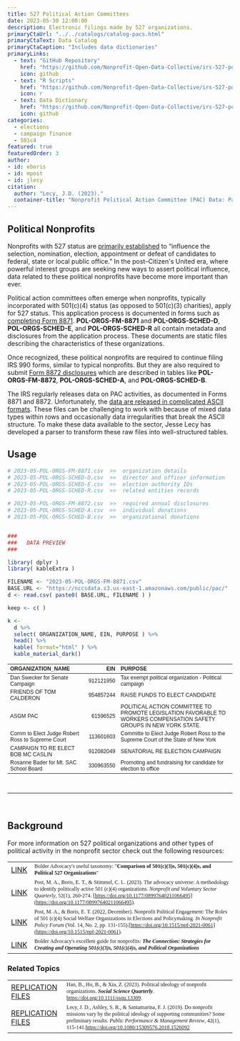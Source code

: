 ```yaml
---
title: 527 Political Action Committees
date: 2023-05-30 12:00:00
description: Electronic filings made by 527 organizations. 
primaryCtaUrl: "../../catalogs/catalog-pacs.html"
primaryCtaText: Data Catalog
primaryCtaCaption: "Includes data dictionaries"
primaryLinks:
  - text: "GitHub Repository"
    href: "https://github.com/Nonprofit-Open-Data-Collective/irs-527-political-action-committee-disclosures/blob/main/README.md"
    icon: github
  - text: "R Scripts"
    href: "https://github.com/Nonprofit-Open-Data-Collective/irs-527-political-action-committee-disclosures/blob/main/parse-pol-org-disclosures.R"
    icon: r
  - text: Data Dictionary
    href: "https://github.com/Nonprofit-Open-Data-Collective/irs-527-political-action-committee-disclosures/blob/main/data-dictionary.md"
    icon: github
categories:
  - elections
  - campaign finance
  - 501c4
featured: true
featuredOrder: 3
author:
- id: eboris 
- id: mpost
- id: jlecy  
citation: 
  author: "Lecy, J.D. (2023)."
  container-title: "Nonprofit Political Action Committee (PAC) Data: Parsing IRS 8871 and 8872 ASCII Files."
---
```


 

 

## Political Nonprofits

Nonprofits with 527 status are [primarily established](https://www.irs.gov/charities-non-profits/political-organizations) to “influence the selection, nomination, election, appointment or defeat of candidates to federal, state or local public office.”  In the post–Citizen's United era, where powerful interest groups are seeking new ways to assert political influence, data related to these political nonprofits have become more important than ever.

Political action committees often emerge when nonprofits, typically incorporated with 501(c)(4) status (as opposed to 501(c)(3) charities), apply for 527 status. This application process is documented in forms such as [completing Form 8871](https://www.irs.gov/charities-non-profits/political-organizations/political-organization-filing-and-disclosure). **POL-ORGS-FM-8871** and **POL-ORGS-SCHED-D**, **POL-ORGS-SCHED-E**, and **POL-ORGS-SCHED-R** all contain metadata and disclosures from the application process. These documents are static files describing the characteristics of these organizations.

Once recognized, these political nonprofits are required to continue filing IRS 990 forms, similar to typical nonprofits. But they are also required to submit [Form 8872 disclosures](https://www.irs.gov/charities-non-profits/political-organizations/political-organization-filing-and-disclosure) which are described in tables like **POL-ORGS-FM-8872**, **POL-ORGS-SCHED-A**, and **POL-ORGS-SCHED-B**. 

The IRS regularly releases data on PAC activities,  as documented in Forms 8871 and 8872. Unfortunately, the [data are released in complicated ASCII formats](https://forms.irs.gov/app/pod/dataDownload/dataDownload). These files can be challenging to work with because of mixed data types within rows and occasionally data irregularities that break the ASCII structure. To make these data available to the sector, Jesse Lecy has developed a parser to transform these raw files into well-structured tables. 

## Usage

```r
# 2023-05-POL-ORGS-FM-8871.csv  >>  organization details
# 2023-05-POL-ORGS-SCHED-D.csv  >>  director and officer information
# 2023-05-POL-ORGS-SCHED-E.csv  >>  election authority IDs 
# 2023-05-POL-ORGS-SCHED-R.csv  >>  related entities records

# 2023-05-POL-ORGS-FM-8872.csv  >>  required annual disclosures 
# 2023-05-POL-ORGS-SCHED-A.csv  >>  individual donations
# 2023-05-POL-ORGS-SCHED-B.csv  >>  organizational donations 


###
###   DATA PREVIEW
###

library( dplyr )
library( kableExtra )

FILENAME <- "2023-05-POL-ORGS-FM-8871.csv"
BASE.URL <- "https://nccsdata.s3.us-east-1.amazonaws.com/public/pac/"
d <- read.csv( paste0( BASE.URL, FILENAME ) )

keep <- c( )

k <- 
  d %>%
  select( ORGANIZATION_NAME, EIN, PURPOSE ) %>% 
  head() %>%  
  kable( format="html" ) %>%
  kable_material_dark()
```


<table class=" lightable-material-dark" style='font-family: "Source Sans Pro", helvetica, sans-serif; margin-left: auto; margin-right: auto; font-size: 12px'>
 <thead>
  <tr>
   <th style="text-align:left;"> ORGANIZATION_NAME </th>
   <th style="text-align:right;"> EIN </th>
   <th style="text-align:left;"> PURPOSE </th>
  </tr>
 </thead>
<tbody>
  <tr>
   <td style="text-align:left;"> Dan Swecker for Senate Campaign </td>
   <td style="text-align:right;"> 912121950 </td>
   <td style="text-align:left;"> Tax exempt political organization - Political campaign </td>
  </tr>
  <tr>
   <td style="text-align:left;"> FRIENDS OF TOM CALDERON </td>
   <td style="text-align:right;"> 954857244 </td>
   <td style="text-align:left;"> RAISE FUNDS TO ELECT CANDIDATE </td>
  </tr>
  <tr>
   <td style="text-align:left;"> ASGM PAC </td>
   <td style="text-align:right;"> 61596525 </td>
   <td style="text-align:left;"> POLITICAL ACTION COMMITTEE TO PROMOTE LEGISLATION FAVORABLE TO WORKERS COMPENSATION SAFETY GROUPS IN NEW YORK STATE. </td>
  </tr>
  <tr>
   <td style="text-align:left;"> Comm to Elect Judge Robert Ross to Supreme Court </td>
   <td style="text-align:right;"> 113601603 </td>
   <td style="text-align:left;"> Committe to Elect Judge Robert Ross to the Supreme Court of the State of New York </td>
  </tr>
  <tr>
   <td style="text-align:left;"> CAMPAIGN TO RE ELECT BOB  MC CASLIN </td>
   <td style="text-align:right;"> 912082049 </td>
   <td style="text-align:left;"> SENATORIAL RE ELECTION CAMPAIGN </td>
  </tr>
  <tr>
   <td style="text-align:left;"> Rosanne Bader for Mt. SAC School Board </td>
   <td style="text-align:right;"> 330963550 </td>
   <td style="text-align:left;"> Promoting and fundraising for candidate for election to office </td>
  </tr>
</tbody>
</table>


<br>
<hr>
<br>

## Background 

For more information on 527 political organizations and other types of political activity in the nonprofit sector check out the following resources: 

|         |                                                                                          |
|:--------|:-----------------------------------------------------------------------------------------|
| <a class="btn -tertiary " href="https://bolderadvocacy.org/resource/comparison-of-501c3s-501c4s-and-political-527-organizations/"> LINK </a>  | <span style="font-family:Times New Roman; font-size:12;"> Bolder Advocacy's useful taxonomy: "**Comparison of 501(c)(3)s, 501(c)(4)s, and Political 527 Organizations**"  </span>|  
| <a class="btn -tertiary " href="https://journals.sagepub.com/doi/abs/10.1177/08997640211066495"> LINK </a>  | <span style="font-family:Times New Roman; font-size:12;">  Post, M. A., Boris, E. T., & Stimmel, C. L. (2023). The advocacy universe: A methodology to identify politically active 501 (c)(4) organizations. _Nonprofit and Voluntary Sector Quarterly_, 52(1), 260-274. [https://doi.org/10.1177/08997640211066495](https://doi.org/10.1177/08997640211066495). </span>  |    
| <a class="btn -tertiary " href="https://www.degruyter.com/document/doi/10.1515/npf-2021-0061/html"> LINK </a>   | <span style="font-family:Times New Roman; font-size:12;"> Post, M. A., & Boris, E. T. (2022, December). Nonprofit Political Engagement: The Roles of 501 (c)(4) Social Welfare Organizations in Elections and Policymaking. _In Nonprofit Policy Forum_ (Vol. 14, No. 2, pp. 131-155).[https://doi.org/10.1515/npf-2021-0061](https://doi.org/10.1515/npf-2021-0061). </span> |
| <a class="btn -tertiary " href="https://bolderadvocacy.org/resource/the-connection-strategies-for-creating-and-operating-501c3s-501c4s-and-political-organizations/"> LINK </a>  | <span style="font-family:Times New Roman; font-size:12;">  Bolder Advocacy's excellent guide for nonprofits: ***The Connection: Strategies for Creating and Operating 501(c)(3)s, 501(c)(4)s, and Political Organizations*** </span> | 


### Related Topics 

|         |                                                                                          |
|:--------|:-----------------------------------------------------------------------------------------|
| <a class="btn -tertiary " href="https://osf.io/huz3c/"> REPLICATION FILES </a>  |  <span style="font-family:Times New Roman; font-size:12;"> Han, B., Ho, B., & Xia, Z. (2023). Political ideology of nonprofit organizations. ***Social Science Quarterly***. <https://doi.org/10.1111/ssqu.13309>.  </span> |
| <a class="btn -tertiary " href="https://lecy.github.io/political-ideology-of-nonprofits/"> REPLICATION FILES </a>  | <span style="font-family:Times New Roman; font-size:12;"> Lecy, J. D., Ashley, S. R., & Santamarina, F. J. (2019). Do nonprofit missions vary by the political ideology of supporting communities? Some preliminary results. _Public Performance & Management Review_, 42(1), 115-141.<https://doi.org/10.1080/15309576.2018.1526092> </span> |

<br>
<br>
<br>
<br>

